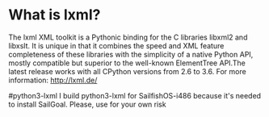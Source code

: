 # What is lxml?
The lxml XML toolkit is a Pythonic binding for the C libraries libxml2 and libxslt.
It is unique in that it combines the speed and XML feature completeness of these libraries with the simplicity of a native Python API, mostly compatible but superior to the well-known ElementTree API.The latest release works with all CPython versions from 2.6 to 3.6.
For more information: http://lxml.de/

#python3-lxml
I build python3-lxml for SailfishOS-i486 because it's needed to install SailGoal. Please, use for your own risk
